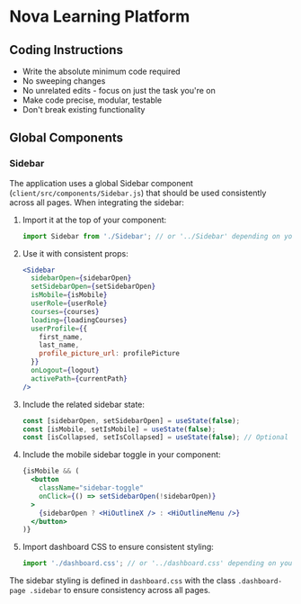 # Nova Learning Platform

## Coding Instructions
- Write the absolute minimum code required
- No sweeping changes
- No unrelated edits - focus on just the task you're on
- Make code precise, modular, testable
- Don't break existing functionality 

## Global Components

### Sidebar
The application uses a global Sidebar component (`client/src/components/Sidebar.js`) that should be used consistently across all pages. When integrating the sidebar:

1. Import it at the top of your component:
   ```jsx
   import Sidebar from './Sidebar'; // or '../Sidebar' depending on your file location
   ```

2. Use it with consistent props:
   ```jsx
   <Sidebar
     sidebarOpen={sidebarOpen}
     setSidebarOpen={setSidebarOpen}
     isMobile={isMobile}
     userRole={userRole}
     courses={courses}
     loading={loadingCourses}
     userProfile={{
       first_name,
       last_name,
       profile_picture_url: profilePicture
     }}
     onLogout={logout}
     activePath={currentPath}
   />
   ```

3. Include the related sidebar state:
   ```jsx
   const [sidebarOpen, setSidebarOpen] = useState(false);
   const [isMobile, setIsMobile] = useState(false);
   const [isCollapsed, setIsCollapsed] = useState(false); // Optional for collapsible sidebar
   ```

4. Include the mobile sidebar toggle in your component:
   ```jsx
   {isMobile && (
     <button
       className="sidebar-toggle"
       onClick={() => setSidebarOpen(!sidebarOpen)}
     >
       {sidebarOpen ? <HiOutlineX /> : <HiOutlineMenu />}
     </button>
   )}
   ```

5. Import dashboard CSS to ensure consistent styling:
   ```jsx
   import './dashboard.css'; // or '../dashboard.css' depending on your file location
   ```

The sidebar styling is defined in `dashboard.css` with the class `.dashboard-page .sidebar` to ensure consistency across all pages. 